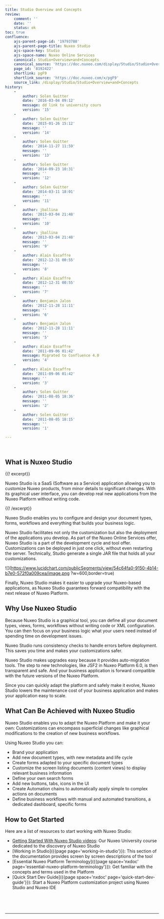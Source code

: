 ```yaml
---
title: Studio Overview and Concepts
review:
    comment: ''
    date: ''
    status: ok
toc: true
confluence:
    ajs-parent-page-id: '19793788'
    ajs-parent-page-title: Nuxeo Studio
    ajs-space-key: Studio
    ajs-space-name: Nuxeo Online Services
    canonical: Studio+Overview+and+Concepts
    canonical_source: 'https://doc.nuxeo.com/display/Studio/Studio+Overview+and+Concepts'
    page_id: '8192422'
    shortlink: pgF9
    shortlink_source: 'https://doc.nuxeo.com/x/pgF9'
    source_link: /display/Studio/Studio+Overview+and+Concepts
history:
    - 
        author: Solen Guitter
        date: '2016-03-04 09:12'
        message: dd link to university cours
        version: '15'
    - 
        author: Solen Guitter
        date: '2015-01-26 15:12'
        message: ''
        version: '14'
    - 
        author: Solen Guitter
        date: '2014-11-27 11:59'
        message: ''
        version: '13'
    - 
        author: Solen Guitter
        date: '2014-09-23 10:31'
        message: ''
        version: '12'
    - 
        author: Solen Guitter
        date: '2014-03-11 18:01'
        message: ''
        version: '11'
    - 
        author: jballina
        date: '2013-03-04 21:48'
        message: ''
        version: '10'
    - 
        author: jballina
        date: '2013-03-04 21:48'
        message: ''
        version: '9'
    - 
        author: Alain Escaffre
        date: '2012-12-31 00:55'
        message: ''
        version: '8'
    - 
        author: Alain Escaffre
        date: '2012-12-31 00:55'
        message: ''
        version: '7'
    - 
        author: Benjamin Jalon
        date: '2012-11-28 11:11'
        message: ''
        version: '6'
    - 
        author: Benjamin Jalon
        date: '2012-11-28 11:11'
        message: ''
        version: '5'
    - 
        author: Alain Escaffre
        date: '2011-09-06 01:42'
        message: Migrated to Confluence 4.0
        version: '4'
    - 
        author: Alain Escaffre
        date: '2011-09-06 01:42'
        message: ''
        version: '3'
    - 
        author: Solen Guitter
        date: '2011-08-05 18:36'
        message: ''
        version: '2'
    - 
        author: Solen Guitter
        date: '2011-08-05 18:15'
        message: ''
        version: '1'

---
```

&nbsp;

## What is Nuxeo Studio

{{! excerpt}}

Nuxeo Studio is a SaaS (Software as a Service) application allowing you to customize Nuxeo products, from minor details to significant changes. With its graphical user interface, you can develop real new applications from the Nuxeo Platform without writing code.

{{! /excerpt}}

Nuxeo Studio enables you to configure and design your document types, forms, workflows and everything that builds your business logic.

Nuxeo Studio facilitates not only the customization but also the deployment of the applications you develop. As part of the Nuxeo Online Services offer, Nuxeo Studio is a part of the development cycle and tool offer. Customizations can be deployed in just one click, without even restarting the server. Technically, Studio generate a single JAR file that holds all your customizations.

![](https://www.lucidchart.com/publicSegments/view/54c64fa0-9150-4b14-b7e0-572f0a009cea/image.png ?w=600,border=true)

Finally, Nuxeo Studio makes it easier to upgrade your Nuxeo-based applications, as Nuxeo Studio guarantees forward compatibility with the next release of Nuxeo Platform.

## Why Use Nuxeo Studio

Because Nuxeo Studio is a graphical tool, you can define all your document types, views, forms, workflows without writing code or XML configuration. You can then focus on your business logic what your users need instead of spending time on development issues.

Nuxeo Studio runs consistency checks to handle errors before deployment. This saves you time and makes your customizations safer.

Nuxeo Studio makes upgrades easy because it provides auto-migration tools. The step to new technologies, like JSF2 in Nuxeo Platform 6.0, is then transparent and safe. And your business application is forward compatible with the future versions of the Nuxeo Platform.

Since you can quickly adapt the platform and safely make it evolve, Nuxeo Studio lowers the maintenance cost of your business application and makes your application easy to scale.

## What Can Be Achieved with Nuxeo Studio

Nuxeo Studio enables you to adapt the Nuxeo Platform and make it your own: Customizations can encompass superficial changes like graphical modifications to the creation of new business workflows.

Using Nuxeo Studio you can:

*   Brand your application
*   Add new document types, with new metadata and life cycle
*   Create forms adapted to your specific document types
*   Customize the screen listing documents (content views) to display relevant business information
*   Define your own search forms
*   Add new buttons, tabs, icons in the UI
*   Create Automation chains to automatically apply simple to complex actions on documents
*   Define business workflows with manual and automated transitions, a dedicated dashboard, specific forms

## How to Get Started

Here are a list of resources to start working with Nuxeo Studio:

*   [Getting Started With Nuxeo Studio videos](https://university.nuxeo.io/nuxeo/university/#!/course/getting-started-nuxeo-studio): Our Nuxeo University course dedicated to the discovery of Nuxeo Studio
*   [Working in Studio]({{page page='working-in-studio'}}): This section of the documentation provides screen by screen descriptions of the tool
*   [Essential Nuxeo Platform Terminology]({{page space='nxdoc' page='essential-nuxeo-platform-terminology'}}): Get familiar with the concepts and terms used in the Platform
*   [Quick Start Dev Guide]({{page space='nxdoc' page='quick-start-dev-guide'}}): Start a Nuxeo Platform customization project using Nuxeo Studio and Nuxeo IDE

&nbsp;

&nbsp;

* * *